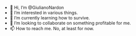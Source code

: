 - 👋 Hi, I’m @GiulianoNardon
- 👀 I’m interested in various things.
- 🌱 I’m currently learning how to survive.
- 💞️ I’m looking to collaborate on something profitable for me.
- 📫 How to reach me. No, at least for now.

<!---
GiulianoNardon/GiulianoNardon is a ✨ special ✨ repository because its `README.md` (this file) appears on your GitHub profile.
You can click the Preview link to take a look at your changes.
--->
